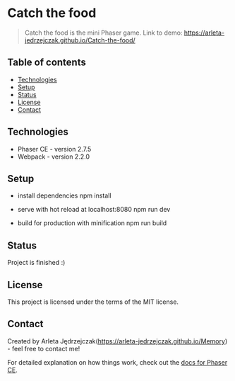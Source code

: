 # Catch the food
> Catch the food is the mini Phaser game.
Link to demo: https://arleta-jedrzejczak.github.io/Catch-the-food/

## Table of contents
* [Technologies](#technologies)
* [Setup](#setup)
* [Status](#status)
* [License](#license)
* [Contact](#contact)

## Technologies
* Phaser CE - version 2.7.5
* Webpack - version 2.2.0

## Setup
* install dependencies
npm install

* serve with hot reload at localhost:8080
npm run dev

* build for production with minification
npm run build


## Status
Project is finished :)

## License
This project is licensed under the terms of the MIT license.

## Contact
Created by Arleta Jędrzejczak(https://arleta-jedrzejczak.github.io/Memory) - feel free to contact me!

For detailed explanation on how things work, check out the [docs for Phaser CE](https://photonstorm.github.io/phaser-ce/).
